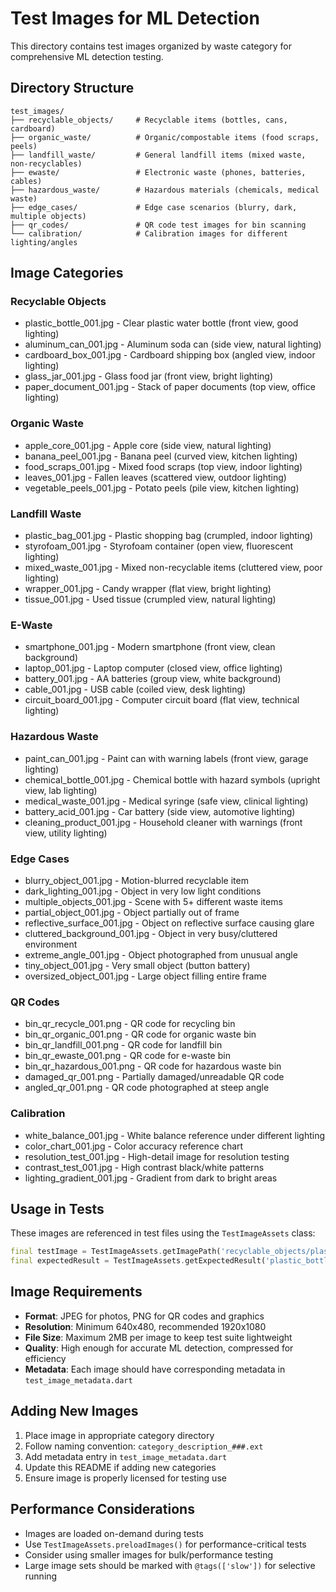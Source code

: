 # Test Images for ML Detection

This directory contains test images organized by waste category for comprehensive ML detection testing.

## Directory Structure

```
test_images/
├── recyclable_objects/     # Recyclable items (bottles, cans, cardboard)
├── organic_waste/          # Organic/compostable items (food scraps, peels)
├── landfill_waste/         # General landfill items (mixed waste, non-recyclables)
├── ewaste/                 # Electronic waste (phones, batteries, cables)
├── hazardous_waste/        # Hazardous materials (chemicals, medical waste)
├── edge_cases/             # Edge case scenarios (blurry, dark, multiple objects)
├── qr_codes/               # QR code test images for bin scanning
└── calibration/            # Calibration images for different lighting/angles

```

## Image Categories

### Recyclable Objects
- plastic_bottle_001.jpg - Clear plastic water bottle (front view, good lighting)
- aluminum_can_001.jpg - Aluminum soda can (side view, natural lighting)
- cardboard_box_001.jpg - Cardboard shipping box (angled view, indoor lighting)
- glass_jar_001.jpg - Glass food jar (front view, bright lighting)
- paper_document_001.jpg - Stack of paper documents (top view, office lighting)

### Organic Waste
- apple_core_001.jpg - Apple core (side view, natural lighting)
- banana_peel_001.jpg - Banana peel (curved view, kitchen lighting)
- food_scraps_001.jpg - Mixed food scraps (top view, indoor lighting)
- leaves_001.jpg - Fallen leaves (scattered view, outdoor lighting)
- vegetable_peels_001.jpg - Potato peels (pile view, kitchen lighting)

### Landfill Waste
- plastic_bag_001.jpg - Plastic shopping bag (crumpled, indoor lighting)
- styrofoam_001.jpg - Styrofoam container (open view, fluorescent lighting)
- mixed_waste_001.jpg - Mixed non-recyclable items (cluttered view, poor lighting)
- wrapper_001.jpg - Candy wrapper (flat view, bright lighting)
- tissue_001.jpg - Used tissue (crumpled view, natural lighting)

### E-Waste
- smartphone_001.jpg - Modern smartphone (front view, clean background)
- laptop_001.jpg - Laptop computer (closed view, office lighting)
- battery_001.jpg - AA batteries (group view, white background)
- cable_001.jpg - USB cable (coiled view, desk lighting)
- circuit_board_001.jpg - Computer circuit board (flat view, technical lighting)

### Hazardous Waste
- paint_can_001.jpg - Paint can with warning labels (front view, garage lighting)
- chemical_bottle_001.jpg - Chemical bottle with hazard symbols (upright view, lab lighting)
- medical_waste_001.jpg - Medical syringe (safe view, clinical lighting)
- battery_acid_001.jpg - Car battery (side view, automotive lighting)
- cleaning_product_001.jpg - Household cleaner with warnings (front view, utility lighting)

### Edge Cases
- blurry_object_001.jpg - Motion-blurred recyclable item
- dark_lighting_001.jpg - Object in very low light conditions
- multiple_objects_001.jpg - Scene with 5+ different waste items
- partial_object_001.jpg - Object partially out of frame
- reflective_surface_001.jpg - Object on reflective surface causing glare
- cluttered_background_001.jpg - Object in very busy/cluttered environment
- extreme_angle_001.jpg - Object photographed from unusual angle
- tiny_object_001.jpg - Very small object (button battery)
- oversized_object_001.jpg - Large object filling entire frame

### QR Codes
- bin_qr_recycle_001.png - QR code for recycling bin
- bin_qr_organic_001.png - QR code for organic waste bin
- bin_qr_landfill_001.png - QR code for landfill bin
- bin_qr_ewaste_001.png - QR code for e-waste bin
- bin_qr_hazardous_001.png - QR code for hazardous waste bin
- damaged_qr_001.png - Partially damaged/unreadable QR code
- angled_qr_001.png - QR code photographed at steep angle

### Calibration
- white_balance_001.jpg - White balance reference under different lighting
- color_chart_001.jpg - Color accuracy reference chart
- resolution_test_001.jpg - High-detail image for resolution testing
- contrast_test_001.jpg - High contrast black/white patterns
- lighting_gradient_001.jpg - Gradient from dark to bright areas

## Usage in Tests

These images are referenced in test files using the `TestImageAssets` class:

```dart
final testImage = TestImageAssets.getImagePath('recyclable_objects/plastic_bottle_001.jpg');
final expectedResult = TestImageAssets.getExpectedResult('plastic_bottle_001');
```

## Image Requirements

- **Format**: JPEG for photos, PNG for QR codes and graphics
- **Resolution**: Minimum 640x480, recommended 1920x1080
- **File Size**: Maximum 2MB per image to keep test suite lightweight
- **Quality**: High enough for accurate ML detection, compressed for efficiency
- **Metadata**: Each image should have corresponding metadata in `test_image_metadata.dart`

## Adding New Images

1. Place image in appropriate category directory
2. Follow naming convention: `category_description_###.ext`
3. Add metadata entry in `test_image_metadata.dart`
4. Update this README if adding new categories
5. Ensure image is properly licensed for testing use

## Performance Considerations

- Images are loaded on-demand during tests
- Use `TestImageAssets.preloadImages()` for performance-critical tests
- Consider using smaller images for bulk/performance testing
- Large image sets should be marked with `@tags(['slow'])` for selective running